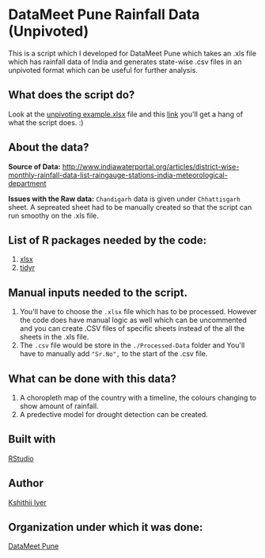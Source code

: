 # DataMeet Pune Rainfall Data (Unpivoted) 
This is a script which I developed for DataMeet Pune which takes an .xls file which has rainfall data of India and generates state-wise .csv files in an unpivoted format which can be useful for further analysis.

## What does the script do?

Look at the [unpivoting example.xlsx](https://github.com/kshithijiyer/DataMeet-Pune-Rainfall/raw/master/data/unpivoting%20example.xlsx) file and this [link](https://github.com/datameet-pune/datameet-pune.github.io/wiki/Table-Un-Pivot) you'll get a hang of what the script does. :)

## About the data?

**Source of Data:** http://www.indiawaterportal.org/articles/district-wise-monthly-rainfall-data-list-raingauge-stations-india-meteorological-department

**Issues with the Raw data:** ```Chandigarh``` data is given under ```Chhattisgarh``` sheet. A sepreated sheet had to be manually created so that the script can run smoothy on the .xls file. 

## List of R packages needed by the code:
1. [xlsx](https://cran.r-project.org/web/packages/xlsx/index.html)
2. [tidyr](https://cran.r-project.org/web/packages/tidyr/index.html)

## Manual inputs needed to the script.
1. You'll have to choose the ```.xlsx``` file which has to be processed. However the code does have manual logic as well which can be uncommented and you can create .CSV files of specific sheets instead of the all the sheets in the .xls file.
2. The ```.csv``` file would be store in the ```./Processed-Data``` folder and You'll have to manually add ```"Sr.No",``` to the start of the .csv file.

## What can be done with this data?
1. A choropleth map of the country with a timeline, the colours changing to show amount of rainfall.
2. A predective model for drought detection can be created. 

## Built with 
[RStudio](https://www.rstudio.com/products/rstudio/)

## Author
[Kshithij Iyer](https://www.linkedin.com/in/kshithij-iyer/)

## Organization under which it was done:
[DataMeet Pune](https://datameet-pune.github.io/)

